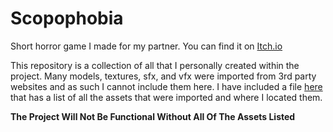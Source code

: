 # Scopophobia
 Short horror game I made for my partner. You can find it on [Itch.io](https://ups407.itch.io/scopophobia)

 This repository is a collection of all that I personally created within the project. Many models, textures, sfx, and vfx were imported from 3rd party websites and as such I cannot include them here. I have included a file [here](https://github.com/UPS11407/scopophobia/blob/main/Assets/ImportedAssets.txt) that has a list of all the assets that were imported and where I located them.  

**The Project Will Not Be Functional Without All Of The Assets Listed**
